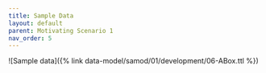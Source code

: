 ```yaml
---
title: Sample Data
layout: default
parent: Motivating Scenario 1
nav_order: 5
---
```


![Sample data]({% link data-model/samod/01/development/06-ABox.ttl %})
